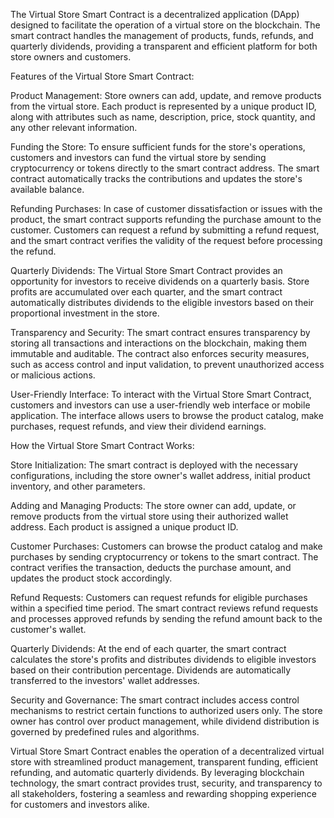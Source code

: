 The Virtual Store Smart Contract is a decentralized application (DApp) designed to facilitate the operation of a virtual store on the blockchain. The smart contract handles the management of products, funds, refunds, and quarterly dividends, providing a transparent and efficient platform for both store owners and customers.

Features of the Virtual Store Smart Contract:

Product Management: Store owners can add, update, and remove products from the virtual store. Each product is represented by a unique product ID, along with attributes such as name, description, price, stock quantity, and any other relevant information.

Funding the Store: To ensure sufficient funds for the store's operations, customers and investors can fund the virtual store by sending cryptocurrency or tokens directly to the smart contract address. The smart contract automatically tracks the contributions and updates the store's available balance.

Refunding Purchases: In case of customer dissatisfaction or issues with the product, the smart contract supports refunding the purchase amount to the customer. Customers can request a refund by submitting a refund request, and the smart contract verifies the validity of the request before processing the refund.

Quarterly Dividends: The Virtual Store Smart Contract provides an opportunity for investors to receive dividends on a quarterly basis. Store profits are accumulated over each quarter, and the smart contract automatically distributes dividends to the eligible investors based on their proportional investment in the store.

Transparency and Security: The smart contract ensures transparency by storing all transactions and interactions on the blockchain, making them immutable and auditable. The contract also enforces security measures, such as access control and input validation, to prevent unauthorized access or malicious actions.

User-Friendly Interface: To interact with the Virtual Store Smart Contract, customers and investors can use a user-friendly web interface or mobile application. The interface allows users to browse the product catalog, make purchases, request refunds, and view their dividend earnings.

How the Virtual Store Smart Contract Works:

Store Initialization: The smart contract is deployed with the necessary configurations, including the store owner's wallet address, initial product inventory, and other parameters.

Adding and Managing Products: The store owner can add, update, or remove products from the virtual store using their authorized wallet address. Each product is assigned a unique product ID.

Customer Purchases: Customers can browse the product catalog and make purchases by sending cryptocurrency or tokens to the smart contract. The contract verifies the transaction, deducts the purchase amount, and updates the product stock accordingly.

Refund Requests: Customers can request refunds for eligible purchases within a specified time period. The smart contract reviews refund requests and processes approved refunds by sending the refund amount back to the customer's wallet.

Quarterly Dividends: At the end of each quarter, the smart contract calculates the store's profits and distributes dividends to eligible investors based on their contribution percentage. Dividends are automatically transferred to the investors' wallet addresses.

Security and Governance: The smart contract includes access control mechanisms to restrict certain functions to authorized users only. The store owner has control over product management, while dividend distribution is governed by predefined rules and algorithms.

Virtual Store Smart Contract enables the operation of a decentralized virtual store with streamlined product management, transparent funding, efficient refunding, and automatic quarterly dividends. By leveraging blockchain technology, the smart contract provides trust, security, and transparency to all stakeholders, fostering a seamless and rewarding shopping experience for customers and investors alike.
